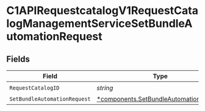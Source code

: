 # C1APIRequestcatalogV1RequestCatalogManagementServiceSetBundleAutomationRequest


## Fields

| Field                                                                                           | Type                                                                                            | Required                                                                                        | Description                                                                                     |
| ----------------------------------------------------------------------------------------------- | ----------------------------------------------------------------------------------------------- | ----------------------------------------------------------------------------------------------- | ----------------------------------------------------------------------------------------------- |
| `RequestCatalogID`                                                                              | *string*                                                                                        | :heavy_check_mark:                                                                              | N/A                                                                                             |
| `SetBundleAutomationRequest`                                                                    | [*components.SetBundleAutomationRequest](../../models/components/setbundleautomationrequest.md) | :heavy_minus_sign:                                                                              | N/A                                                                                             |